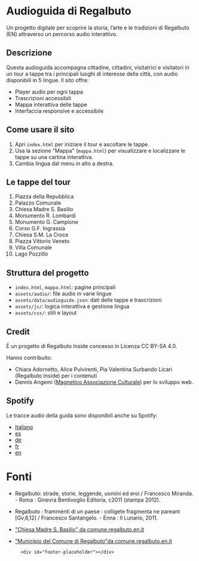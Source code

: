 # Audioguida di Regalbuto

Un progetto digitale per scoprire la storia, l’arte e le tradizioni di Regalbuto (EN) attraverso un percorso audio interattivo.

## Descrizione
Questa audioguida accompagna cittadine, cittadini, visitatrici e visitatori in un tour a tappe tra i principali luoghi di interesse della città, con audio disponibili in 5 lingue. Il sito offre:

- Player audio per ogni tappa
- Trascrizioni accessibili
- Mappa interattiva delle tappe
- Interfaccia responsive e accessibile

## Come usare il sito
1. Apri `index.html` per iniziare il tour e ascoltare le tappe.
2. Usa la sezione "Mappa" (`mappa.html`) per visualizzare e localizzare le tappe su una cartina interattiva.
3. Cambia lingua dal menu in alto a destra.

## Le tappe del tour
1. Piazza della Repubblica
2. Palazzo Comunale
3. Chiesa Madre S. Basilio
4. Monumento R. Lombardi
5. Monumento G. Campione
6. Corso G.F. Ingrassia
7. Chiesa S.M. La Croce
8. Piazza Vittorio Veneto
9. Villa Comunale
10. Lago Pozzillo

## Struttura del progetto
- `index.html`, `mappa.html`: pagine principali
- `assets/audio/`: file audio in varie lingue
- `assets/data/audioguide.json`: dati delle tappe e trascrizioni
- `assets/js/`: logica interattiva e gestione lingua
- `assets/css/`: stili e layout

## Credit
È un progetto di Regalbuto Inside concesso in Licenza CC BY-SA 4.0. 

Hanno contribuito: 
- Chiara Adornetto, Alice Pulvirenti, Pia Valentina Surbando Licari (Regalbuto Inside) per i contenuti
- Dennis Angemi ([Magnetico Associazione Culturale](https://www.magnetico.cloud/)) per lo sviluppo web.

## Spotify
Le tracce audio della guida sono disponibili anche su Spotify:

- [Italiano](https://open.spotify.com/show/66SgYPSDmusImpk80QtIPJ)
- [es](https://open.spotify.com/show/4m32rx6vRFq0t1zbfYMYAF)
- [de](https://open.spotify.com/show/50u0bkLKGBKdOUtNv9ZLXL)
- [fr](https://open.spotify.com/show/5LCrysejeQWmzkwi2JuZ6g)
- [en](https://open.spotify.com/show/3MVYR0pmy2oeYohJtW45VG)

# Fonti
- Regalbuto: strade, storie, leggende, uomini ed eroi / Francesco Miranda. - Roma : Ginevra Bentivoglio Editoria, c2011 (stampa 2012).

- Regalbuto : frammenti di un paese : colligete fragmenta ne pareant [Gv,6,12] / Francesco Santangelo. - Enna : Il Lunario, 2011.

- ["Chiesa Madre S. Basilio" da comune.regalbuto.en.it](https://www.comune.regalbuto.en.it/it/luoghi/chiesa-madre-s-basilio)

- ["Municipio del Comune di Regalbuto"da comune.regalbuto.en.it](https://www.comune.regalbuto.en.it/it/luoghi/municipio-del-comune-di-regalbuto)


    <!-- Il footer viene ora caricato dinamicamente tramite footer-manager.js -->
        <div id="footer-placeholder"></div>
    </div>

    <script src="assets/js/footer-manager.js"></script>